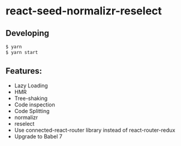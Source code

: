 # react-seed-normalizr-reselect

## Developing

``` bash
$ yarn
$ yarn start
```

## Features:

- Lazy Loading
- HMR
- Tree-shaking
- Code inspection
- Code Splitting
- normalizr
- reselect
- Use connected-react-router library instead of react-router-redux
- Upgrade to Babel 7
